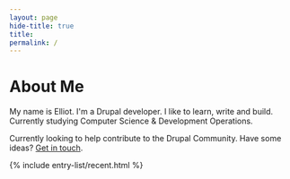 ```yaml
---
layout: page
hide-title: true
title: 
permalink: /
---
```

# About Me

My name is Elliot. I'm a Drupal developer. I like to learn, write and build.
Currently studying Computer Science & Development Operations.

Currently looking to help contribute to the Drupal Community. Have some ideas? 
[Get in touch](mailto:elliot.mitchum@ellioseven.com). 

{% include entry-list/recent.html %}
